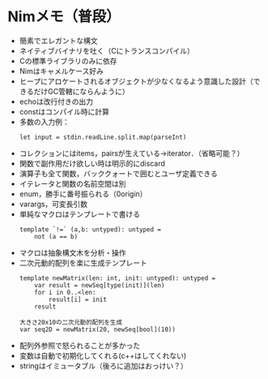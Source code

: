 # Nimメモ（普段）

- 簡素でエレガントな構文
- ネイティブバイナリを吐く（Cにトランスコンパイル）
- Cの標準ライブラリのみに依存
- Nimはキャメルケース好み
- ヒープにアロケートされるオブジェクトが少なくなるよう意識した設計（できるだけGC管轄にならんように）
- echoは改行付きの出力
- constはコンパイル時に計算
- 多数の入力例：
    ```
    let input = stdin.readLine.split.map(parseInt)
    ```
- コレクションにはitems，pairsが生えている->iterator．（省略可能？）
- 関数で副作用だけ欲しい時は明示的にdiscard
- 演算子も全て関数，バッククォートで囲むとユーザ定義できる
- イテレータと関数の名前空間は別
- enum，勝手に番号振られる（0origin）
- varargs，可変長引数
- 単純なマクロはテンプレートで書ける
    ```
    template `!=` (a,b: untyped): untyped =
        not (a == b)
    ```
- マクロは抽象構文木を分析・操作
- 二次元動的配列を楽に生成テンプレート
    ```
    template newMatrix(len: int, init: untyped): untyped =
        var result = newSeq[type(init)](len)
        for i in 0..<len:
            result[i] = init
        result

    大きさ20x10の二次元動的配列を生成
    var seq2D = newMatrix(20, newSeq[bool](10))
    ```
- 配列外参照で怒られることが多かった
- 変数は自動で初期化してくれる(c++はしてくれない)
- stringはイミュータブル（後ろに追加はおっけい？）



